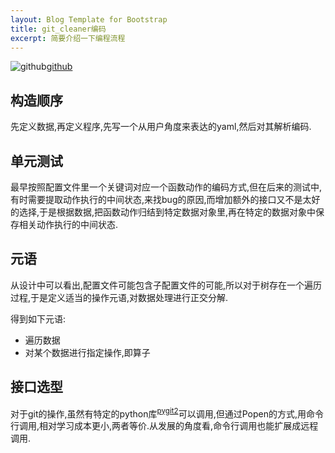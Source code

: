 ```yaml
---
layout: Blog Template for Bootstrap
title: git_cleaner编码
excerpt: 简要介绍一下编程流程
---
```

![github](/blog/pic/github.jpeg)[github](https://github.com/bobcyw/git_cleaner)

## 构造顺序

先定义数据,再定义程序,先写一个从用户角度来表达的yaml,然后对其解析编码.  

## 单元测试

最早按照配置文件里一个关键词对应一个函数动作的编码方式,但在后来的测试中,有时需要提取动作执行的中间状态,来找bug的原因,而增加额外的接口又不是太好的选择,于是根据数据,把函数动作归结到特定数据对象里,再在特定的数据对象中保存相关动作执行的中间状态.

## 元语  

从设计中可以看出,配置文件可能包含子配置文件的可能,所以对于树存在一个遍历过程,于是定义适当的操作元语,对数据处理进行正交分解.

得到如下元语:

* 遍历数据  
* 对某个数据进行指定操作,即算子

## 接口选型

对于git的操作,虽然有特定的python库<sup>[pygit2](https://github.com/libgit2/pygit2)</sup>可以调用,但通过Popen的方式,用命令行调用,相对学习成本更小,两者等价.从发展的角度看,命令行调用也能扩展成远程调用.  
